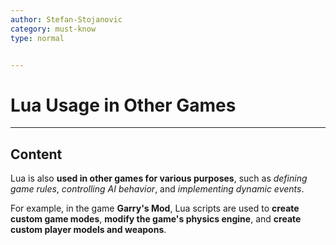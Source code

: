 ```yaml
---
author: Stefan-Stojanovic
category: must-know
type: normal


---
```


# Lua Usage in Other Games

---
## Content

Lua is also **used in other games for various purposes**, such as *defining game rules*, *controlling AI behavior*, and *implementing dynamic events*. 

For example, in the game **Garry's Mod**, Lua scripts are used to **create custom game modes**, **modify the game's physics engine**, and **create custom player models and weapons**. 

